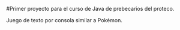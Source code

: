 #Primer proyecto para el curso de Java de prebecarios del proteco.

Juego de texto por consola similar a Pokémon.
